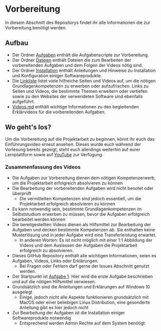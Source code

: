 # Vorbereitung
In diesem Abschnitt des Repositorys findet ihr alle Informationen die zur Vorbereitung benötigt werden.

## Aufbau
* Der Ordner [Aufgaben](Aufgaben) enthält die Aufgabenscripte zur Vorbereitung.
* Der Ordner [Dateien](Dateien) enthält Dateien die zum Bearbeiten der vorbereitenden Aufgaben und dem Folgen der Videos nötig sind.
* Der Ordner [Installation](Installation) enthält Anleitungen und Hinweise zu Installation und Konfiguration einiger Softwareprodukte.
* Die [Linkliste](Linkliste.md) listet viele hilfreiche Seiten und Videos auf, um die nötigen Grundlagenkompetenzen zu erwerben oder aufzufrischen. Links zu Seiten und Videos, die bestimmte Themen erweitern oder vertiefen sowie zu den Websites der verwendeten Software sind ebenfalls aufgeführt.
* [Videos.md](Videos.md) enthält wichtige Informationen zu den begleitenden Erklärvideos für die vorbereitenden Aufgaben.

## Wo geht's los?
Um die Vorbereitung auf die Projektarbeit zu beginnen, könnt ihr euch das Einführungsvideo erneut ansehen. Dieses wurde euch während der Vorlesung bereits gezeigt, steht euch allerdings weiterhin auf eurer Lernplattform sowie auf [YouTube](https://www.youtube.com/watch?v=Y6Z2gVE5nvo&list=PLzbl7wFtWqTR72ODjOUj5aEGsa4TxXYhy&index=1) zur Verfügung.

### Zusammenfassung des Videos
* Die Aufgaben zur Vorbereitung dienen dem nötigen Kompetenzerwerb, um die Projektarbeit erfolgreich absolvieren zu können
* Die Bearbeitung der vorbereitenden Aufgaben wird nicht benotet oder überprüft
  * Die vermittelten Kompetenzen sind jedoch essentiell, um die Projektarbeit erfolgreich absolvieren zu können
* Es kann notwendig sein, bestimmte Grundlagenkompetenzen im Selbststudium erwerben zu müssen, bevor die Aufgaben erfolgreich bearbeitet werden können
* Die bereitgestellten Videos dienen als Hilfsmittel zur Bearbeitung der Aufgaben und decken bestimmte Kompetenzen ab. Sie enthalten keine Musterlösung und in jeder Aufgabe wird eine Transferleistung erwartet.
  * In anderen Worten: Es ist nicht möglich mit einer 1:1 Abbildung der Videos und dem Auslassen der Aufgaben die Projektarbeit erfolgreich zu absolvieren.
* Dieses GitHub Repository enthält alle wichtigen Informationen, seien es Aufgaben, Videos, Links oder Erklärungen.
  * Bei Fragen oder Fehlern darf gerne der Issues Abschnitt genutzt werden.
* Der Startpunkt ist [Aufgabe 1](Aufgaben/Aufgabe1.md). Hier wird die erste Aufgabe beschrieben und auf die nötigen Hilfsmittel verwiesen.
* Grundsätzlich sind die Anleitungen und Erklärungen auf Windows 10 ausgelegt
  * Einige, jedoch nicht alle Aspekte funktionieren grundsätzlich mit MacOS oder einer beliebigen Linux Distribution, eine gesonderte Anleitung gibt es hier jedoch nicht
* Zur Bearbeitung der Aufgaben ist die Installation einiger Softwareprodukte notwendig
  * Entsprechend werden Admin Rechte auf dem System benötigt